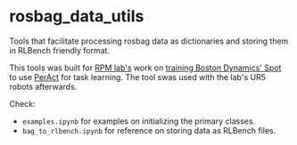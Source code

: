 # rosbag_data_utils

Tools that facilitate processing rosbag data as dictionaries and storing them in RLBench 
friendly format.

This tools was built for [RPM lab's](https://rpm-lab.github.io/) work on 
[training Boston Dynamics' Spot](https://baldeeb.github.io/blog/2023/spot-bosdyn-work/) 
to use [PerAct](https://github.com/peract/peract) for task learning. The tool swas used 
with the lab's UR5 robots afterwards.

Check: 

- `examples.ipynb` for examples on initializing the primary classes.
- `bag_to_rlbench.ipynb` for reference on storing data as RLBench files.
